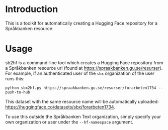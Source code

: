 # Introduction

This is a toolkit for automatically creating a Hugging Face repository for a Språkbanken resource. 

# Usage

sb2hf is a command-line tool which creates a Hugging Face repository from a Språkbanken resource url (found at https://spraakbanken.gu.se/resurser). For example, if an authenticated user of the ```sbx``` organization of the user runs this: 

```
python sbx2hf.py https://spraakbanken.gu.se/resurser/forarbeten1734 --push-to-hub
```

This dataset with the same resource name will be automatically uploaded: https://huggingface.co/datasets/sbx/forarbeten1734.

To use this outside the Språkbanken Text organization, simply specify your own organization or user under the ``--hf-namespace`` argument.
